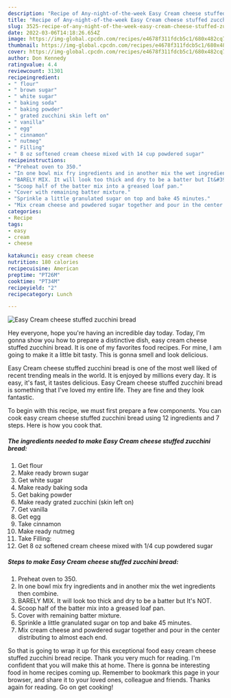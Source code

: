 ```yaml
---
description: "Recipe of Any-night-of-the-week Easy Cream cheese stuffed zucchini bread"
title: "Recipe of Any-night-of-the-week Easy Cream cheese stuffed zucchini bread"
slug: 3525-recipe-of-any-night-of-the-week-easy-cream-cheese-stuffed-zucchini-bread
date: 2022-03-06T14:18:26.654Z
image: https://img-global.cpcdn.com/recipes/e4678f311fdcb5c1/680x482cq70/easy-cream-cheese-stuffed-zucchini-bread-recipe-main-photo.jpg
thumbnail: https://img-global.cpcdn.com/recipes/e4678f311fdcb5c1/680x482cq70/easy-cream-cheese-stuffed-zucchini-bread-recipe-main-photo.jpg
cover: https://img-global.cpcdn.com/recipes/e4678f311fdcb5c1/680x482cq70/easy-cream-cheese-stuffed-zucchini-bread-recipe-main-photo.jpg
author: Don Kennedy
ratingvalue: 4.4
reviewcount: 31301
recipeingredient:
- " flour"
- " brown sugar"
- " white sugar"
- " baking soda"
- " baking powder"
- " grated zucchini skin left on"
- " vanilla"
- " egg"
- " cinnamon"
- " nutmeg"
- " Filling"
- " 8 oz softened cream cheese mixed with 14 cup powdered sugar"
recipeinstructions:
- "Preheat oven to 350."
- "In one bowl mix fry ingredients and in another mix the wet ingredients then combine."
- "BARELY MIX. It will look too thick and dry to be a batter but It&#39;s NOT."
- "Scoop half of the batter mix into a greased loaf pan."
- "Cover with remaining batter mixture."
- "Sprinkle a little granulated sugar on top and bake 45 minutes."
- "Mix cream cheese and powdered sugar together and pour in the center distributing to almost each end."
categories:
- Recipe
tags:
- easy
- cream
- cheese

katakunci: easy cream cheese 
nutrition: 180 calories
recipecuisine: American
preptime: "PT26M"
cooktime: "PT34M"
recipeyield: "2"
recipecategory: Lunch

---
```



![Easy Cream cheese stuffed zucchini bread](https://img-global.cpcdn.com/recipes/e4678f311fdcb5c1/680x482cq70/easy-cream-cheese-stuffed-zucchini-bread-recipe-main-photo.jpg)

Hey everyone, hope you're having an incredible day today. Today, I'm gonna show you how to prepare a distinctive dish, easy cream cheese stuffed zucchini bread. It is one of my favorites food recipes. For mine, I am going to make it a little bit tasty. This is gonna smell and look delicious.

Easy Cream cheese stuffed zucchini bread is one of the most well liked of recent trending meals in the world. It is enjoyed by millions every day. It is easy, it's fast, it tastes delicious. Easy Cream cheese stuffed zucchini bread is something that I've loved my entire life. They are fine and they look fantastic.




To begin with this recipe, we must first prepare a few components. You can cook easy cream cheese stuffed zucchini bread using 12 ingredients and 7 steps. Here is how you cook that.

<!--inarticleads1-->

##### The ingredients needed to make Easy Cream cheese stuffed zucchini bread:

1. Get  flour
1. Make ready  brown sugar
1. Get  white sugar
1. Make ready  baking soda
1. Get  baking powder
1. Make ready  grated zucchini (skin left on)
1. Get  vanilla
1. Get  egg
1. Take  cinnamon
1. Make ready  nutmeg
1. Take  Filling:
1. Get  8 oz softened cream cheese mixed with 1/4 cup powdered sugar




<!--inarticleads2-->

##### Steps to make Easy Cream cheese stuffed zucchini bread:

1. Preheat oven to 350.
1. In one bowl mix fry ingredients and in another mix the wet ingredients then combine.
1. BARELY MIX. It will look too thick and dry to be a batter but It&#39;s NOT.
1. Scoop half of the batter mix into a greased loaf pan.
1. Cover with remaining batter mixture.
1. Sprinkle a little granulated sugar on top and bake 45 minutes.
1. Mix cream cheese and powdered sugar together and pour in the center distributing to almost each end.




So that is going to wrap it up for this exceptional food easy cream cheese stuffed zucchini bread recipe. Thank you very much for reading. I'm confident that you will make this at home. There is gonna be interesting food in home recipes coming up. Remember to bookmark this page in your browser, and share it to your loved ones, colleague and friends. Thanks again for reading. Go on get cooking!
